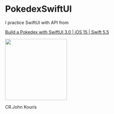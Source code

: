 # PokedexSwiftUI

I practice SwiftUI with API from 

[Build a Pokedex with SwiftUI 3.0 | iOS 15 | Swift 5.5](https://www.youtube.com/watch?v=Zgpsh8JfQec&list=PLjujSKdBABpS4HnLIAedRL1mH9daqRmZX&ab_channel=JohnKouris)

<img src="https://i.ibb.co/TH3Qk4n/Simulator-Screen-Shot-i-Phone-12-Pro-Max-2021-11-17-at-16-11-59.png" width="200"/>


CR.John Kouris
